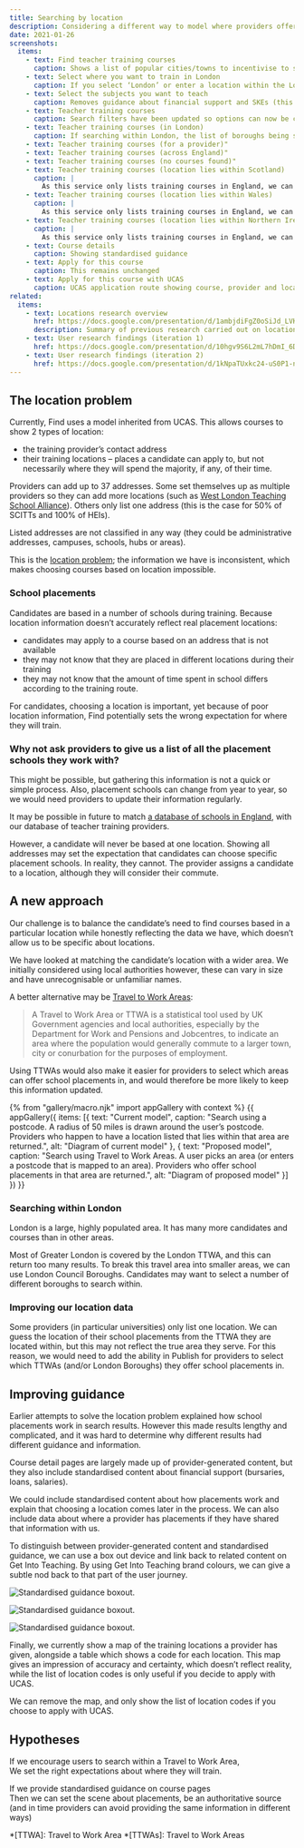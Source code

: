 ```yaml
---
title: Searching by location
description: Considering a different way to model where providers offer school placements.
date: 2021-01-26
screenshots:
  items:
    - text: Find teacher training courses
      caption: Shows a list of popular cities/towns to incentivise to searching within broad areas rather than by postcode. The search input below this list allows searching using a place name, postcode, provider name or provider code.
    - text: Select where you want to train in London
      caption: If you select ‘London’ or enter a location within the London travel area, you are asked to select the London Boroughs you want to search in. If you enter a postcode, the borough(s) that this postcode lies within is pre-selected.
    - text: Select the subjects you want to teach
      caption: Removes guidance about financial support and SKEs (this is now shown in context on course detail pages) and adds guidance about primary course specialisms.
    - text: Teacher training courses
      caption: Search filters have been updated so options can now be changed without leaving the page
    - text: Teacher training courses (in London)
      caption: If searching within London, the list of boroughs being searched within is shown above the results, alongside a link to change them
    - text: Teacher training courses (for a provider)"
    - text: Teacher training courses (across England)"
    - text: Teacher training courses (no courses found)"
    - text: Teacher training courses (location lies within Scotland)
      caption: |
        As this service only lists training courses in England, we can provide the relevant link to [teachinscotland.scot](https://teachinscotland.scot/)
    - text: Teacher training courses (location lies within Wales)
      caption: |
        As this service only lists training courses in England, we can provide the relevant link to [discoverteaching.wales](https://www.discoverteaching.wales/routes-into-teaching/)
    - text: Teacher training courses (location lies within Northern Ireland)
      caption: |
        As this service only lists training courses in England, we can provide the relevant link to [education-ni.gov.uk](https://www.education-ni.gov.uk/articles/initial-teacher-education-courses-northern-ireland)
    - text: Course details
      caption: Showing standardised guidance
    - text: Apply for this course
      caption: This remains unchanged
    - text: Apply for this course with UCAS
      caption: UCAS application route showing course, provider and location codes
related:
  items:
    - text: Locations research overview
      href: https://docs.google.com/presentation/d/1ambjdiFgZ0oSiJd_LVKt6qihaapg-3zEu0l9kVGZgmM/
      description: Summary of previous research carried out on locations prior to July 2020
    - text: User research findings (iteration 1)
      href: https://docs.google.com/presentation/d/10hgv9S6L2mL7hDmI_6DOeD-emgg9DN0Dzxm25bDZwes/
    - text: User research findings (iteration 2)
      href: https://docs.google.com/presentation/d/1kNpaTUxkc24-uS0P1-nN5b0R6wu0GWZR07hPr03BARU/
---
```


## The location problem

Currently, Find uses a model inherited from UCAS. This allows courses to show 2 types of location:

* the training provider’s contact address
* their training locations – places a candidate can apply to, but not necessarily where they will spend the majority, if any, of their time.

Providers can add up to 37 addresses. Some set themselves up as multiple providers so they can add more locations (such as [West London Teaching School Alliance](https://web.archive.org/web/20210125160621/https://www.find-postgraduate-teacher-training.service.gov.uk/results/filter/provider?l=3&prev_l=none&prev_lat=none&prev_lng=none&prev_loc=none&prev_lq=none&prev_query=none&prev_rad=none&query=West+London+Teaching+School+Alliance)). Others only list one address (this is the case for 50% of SCITTs and 100% of HEIs).

Listed addresses are not classified in any way (they could be administrative addresses, campuses, schools, hubs or areas).

This is the [location problem](/publish-teacher-training-courses/the-location-problem); the information we have is inconsistent, which makes choosing courses based on location impossible.

### School placements

Candidates are based in a number of schools during training. Because location information doesn’t accurately reflect real placement locations:

* candidates may apply to a course based on an address that is not available
* they may not know that they are placed in different locations during their training
* they may not know that the amount of time spent in school differs according to the training route.

For candidates, choosing a location is important, yet because of poor location information, Find potentially sets the wrong expectation for where they will train.

### Why not ask providers to give us a list of all the placement schools they work with?

This might be possible, but gathering this information is not a quick or simple process. Also, placement schools can change from year to year, so we would need providers to update their information regularly.

It may be possible in future to match [a database of schools in England](https://get-information-schools.service.gov.uk), with our database of teacher training providers.

However, a candidate will never be based at one location. Showing all addresses may set the expectation that candidates can choose specific placement schools. In reality, they cannot. The provider assigns a candidate to a location, although they will consider their commute.

## A new approach

Our challenge is to balance the candidate’s need to find courses based in a particular location while honestly reflecting the data we have, which doesn’t allow us to be specific about locations.

We have looked at matching the candidate’s location with a wider area. We initially considered using local authorities however, these can vary in size and have unrecognisable or unfamiliar names.

A better alternative may be [Travel to Work Areas](https://en.wikipedia.org/wiki/Travel_to_work_area):

> A Travel to Work Area or TTWA is a statistical tool used by UK Government agencies and local authorities, especially by the Department for Work and Pensions and Jobcentres, to indicate an area where the population would generally commute to a larger town, city or conurbation for the purposes of employment.

Using TTWAs would also make it easier for providers to select which areas can offer school placements in, and would therefore be more likely to keep this information updated.

{% from "gallery/macro.njk" import appGallery with context %}
{{ appGallery({
  items: [{
    text: "Current model",
    caption: "Search using a postcode. A radius of 50 miles is drawn around the user’s postcode. Providers who happen to have a location listed that lies within that area are returned.",
    alt: "Diagram of current model"
  }, {
    text: "Proposed model",
    caption: "Search using Travel to Work Areas. A user picks an area (or enters a postcode that is mapped to an area). Providers who offer school placements in that area are returned.",
    alt: "Diagram of proposed model"
  }]
}) }}

### Searching within London

London is a large, highly populated area. It has many more candidates and courses than in other areas.

Most of Greater London is covered by the London TTWA, and this can return too many results. To break this travel area into smaller areas, we can use London Council Boroughs. Candidates may want to select a number of different boroughs to search within.

### Improving our location data

Some providers (in particular universities) only list one location. We can guess the location of their school placements from the TTWA they are located within, but this may not reflect the true area they serve. For this reason, we would need to add the ability in Publish for providers to select which TTWAs (and/or London Boroughs) they offer school placements in.

## Improving guidance

Earlier attempts to solve the location problem explained how school placements work in search results. However this made results lengthy and complicated, and it was hard to determine why different results had different guidance and information.

Course detail pages are largely made up of provider-generated content, but they also include standardised content about financial support (bursaries, loans, salaries).

We could include standardised content about how placements work and explain that choosing a location comes later in the process. We can also include data about where a provider has placements if they have shared that information with us.

To distinguish between provider-generated content and standardised guidance, we can use a box out device and link back to related content on Get Into Teaching. By using Get Into Teaching brand colours, we can give a subtle nod back to that part of the user journey.

![Standardised guidance boxout.](standardised-guidance-school-placements.png "An example of standardised guidance about school placements.")

![Standardised guidance boxout.](standardised-guidance-qualifications.png "An example of standardised guidance about qualifications.")

![Standardised guidance boxout.](standardised-guidance-financial-support.png "An example of standardised guidance about financial support.")

Finally, we currently show a map of the training locations a provider has given, alongside a table which shows a code for each location. This map gives an impression of accuracy and certainty, which doesn’t reflect reality, while the list of location codes is only useful if you decide to apply with UCAS.

We can remove the map, and only show the list of location codes if you choose to apply with UCAS.

## Hypotheses

If we encourage users to search within a Travel to Work Area,\
We set the right expectations about where they will train.

If we provide standardised guidance on course pages\
Then we can set the scene about placements, be an authoritative source (and in time providers can avoid providing the same information in different ways)

*[TTWA]: Travel to Work Area
*[TTWAs]: Travel to Work Areas
